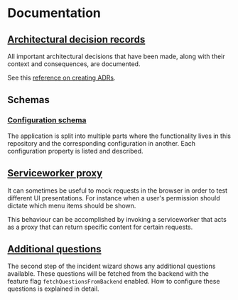 # Documentation

## [Architectural decision records](./adr/README.md)

All important architectural decisions that have been made, along with their context and consequences, are documented.

See this [reference on creating ADRs](https://github.com/joelparkerhenderson/architecture_decision_record).

## Schemas

### [Configuration schema](./schemas/README.md)

The application is split into multiple parts where the functionality lives in this repository and the corresponding configuration in another. Each configuration property is listed and described.

## [Serviceworker proxy](./serviceworker-proxy.md)

It can sometimes be useful to mock requests in the browser in order to test different UI presentations. For instance when a user's permission should dictate which menu items should be shown.

This behaviour can be accomplished by invoking a serviceworker that acts as a proxy that can return specific content for certain requests.

## [Additional questions](./additional-questions.md)

The second step of the incident wizard shows any additional questions available. These questions will be fetched from the backend with the feature flag `fetchQuestionsFromBackend` enabled. How to configure these questions is explained in detail.
